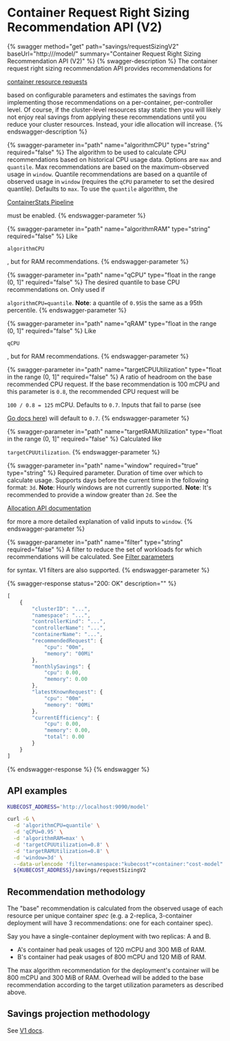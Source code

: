 # Container Request Right Sizing Recommendation API (V2)

{% swagger method="get" path="savings/requestSizingV2" baseUrl="http://<kubecost-address>/model/" summary="Container Request Right Sizing Recommendation API (V2)" %}
{% swagger-description %}
The container request right sizing recommendation API provides recommendations for 

[container resource requests](https://kubernetes.io/docs/concepts/configuration/manage-resources-containers/)

 based on configurable parameters and estimates the savings from implementing those recommendations on a per-container, per-controller level. Of course, if the cluster-level resources stay static then you will likely not enjoy real savings from applying these recommendations until you reduce your cluster resources. Instead, your idle allocation will increase.
{% endswagger-description %}

{% swagger-parameter in="path" name="algorithmCPU" type="string" required="false" %}
The algorithm to be used to calculate CPU recommendations based on historical CPU usage data. Options are `max` and `quantile`. Max recommendations are based on the maximum-observed usage in `window`. Quantile recommendations are based on a quantile of observed usage in `window` (requires the `qCPU` parameter to set the desired quantile). Defaults to `max`. To use the `quantile` algorithm, the

[ContainerStats Pipeline](containerstats-pipeline.md)

must be enabled.
{% endswagger-parameter %}

{% swagger-parameter in="path" name="algorithmRAM" type="string" required="false" %}
Like 

`algorithmCPU`

, but for RAM recommendations.
{% endswagger-parameter %}

{% swagger-parameter in="path" name="qCPU" type="float in the range (0, 1]" required="false" %}
The desired quantile to base CPU recommendations on. Only used if

`algorithmCPU=quantile`. **Note**: a quantile of `0.95`is the same as a 95th percentile.
{% endswagger-parameter %}

{% swagger-parameter in="path" name="qRAM" type="float in the range (0, 1]" required="false" %}
Like 

`qCPU`

, but for RAM recommendations.
{% endswagger-parameter %}

{% swagger-parameter in="path" name="targetCPUUtilization" type="float in the range (0, 1]" required="false" %}
A ratio of headroom on the base recommended CPU request. If the base recommendation is 100 mCPU and this parameter is `0.8`, the recommended CPU request will be

`100 / 0.8 = 125` mCPU. Defaults to `0.7`. Inputs that fail to parse (see

[Go docs here](https://pkg.go.dev/strconv#ParseFloat)) will default to `0.7`.
{% endswagger-parameter %}

{% swagger-parameter in="path" name="targetRAMUtilization" type="float in the range (0, 1]" required="false" %}
Calculated like

`targetCPUUtilization`.
{% endswagger-parameter %}

{% swagger-parameter in="path" name="window" required="true" type="string" %}
Required parameter. Duration of time over which to calculate usage. Supports days before the current time in the following format: `3d`. **Note**: Hourly windows are not currently supported. **Note**: It's recommended to provide a window greater than `2d`. See the

[Allocation API documentation](allocation.md)

for more a more detailed explanation of valid inputs to `window`.
{% endswagger-parameter %}

{% swagger-parameter in="path" name="filter" type="string" required="false" %}
A filter to reduce the set of workloads for which recommendations will be calculated. See [Filter parameters](filters-api.md)

for syntax. V1 filters are also supported.
{% endswagger-parameter %}

{% swagger-response status="200: OK" description="" %}
```javascript
[
    {
        "clusterID": "...",
        "namespace": "...",
        "controllerKind": "...",
        "controllerName": "...",
        "containerName": "...",
        "recommendedRequest": {
            "cpu": "00m",
            "memory": "00Mi"
        },
        "monthlySavings": {
            "cpu": 0.00,
            "memory": 0.00
        },
        "latestKnownRequest": {
            "cpu": "00m",
            "memory": "00Mi"
        },
        "currentEfficiency": {
            "cpu": 0.00,
            "memory": 0.00,
            "total": 0.00
        }
    }
]
```
{% endswagger-response %}
{% endswagger %}

## API examples

```bash
KUBECOST_ADDRESS='http://localhost:9090/model'

curl -G \
  -d 'algorithmCPU=quantile' \
  -d 'qCPU=0.95' \
  -d 'algorithmRAM=max' \
  -d 'targetCPUUtilization=0.8' \
  -d 'targetRAMUtilization=0.8' \
  -d 'window=3d' \
  --data-urlencode 'filter=namespace:"kubecost"+container:"cost-model"' \
  ${KUBECOST_ADDRESS}/savings/requestSizingV2
```

## Recommendation methodology

The "base" recommendation is calculated from the observed usage of each resource per unique container _spec_ (e.g. a 2-replica, 3-container deployment will have 3 recommendations: one for each container spec).

Say you have a single-container deployment with two replicas: A and B.

* A's container had peak usages of 120 mCPU and 300 MiB of RAM.
* B's container had peak usages of 800 mCPU and 120 MiB of RAM.

The max algorithm recommendation for the deployment's container will be 800 mCPU and 300 MiB of RAM. Overhead will be added to the base recommendation according to the target utilization parameters as described above.

## Savings projection methodology

See [V1 docs](https://docs.kubecost.com/apis/deprecated-apis/api-request-right-sizing).
